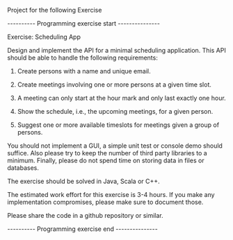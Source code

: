 Project for the following Exercise

---------- Programming exercise start ---------------

Exercise: Scheduling App

Design and implement the API for a minimal scheduling application. This API should be able to handle the following requirements:

1) Create persons with a name and unique email.

2) Create meetings involving one or more persons at a given time slot.

3) A meeting can only start at the hour mark and only last exactly one hour.

4) Show the schedule, i.e., the upcoming meetings, for a given person.

5) Suggest one or more available timeslots for meetings given a group of persons.

You should not implement a GUI, a simple unit test or console demo should suffice. Also please try to keep the number of third party libraries to a minimum. Finally, please do not spend time on storing data in files or databases.

The exercise should be solved in Java, Scala or C++.

The estimated work effort for this exercise is 3-4 hours. If you make any implementation compromises, please make sure to document those.

Please share the code in a github repository or similar.

---------- Programming exercise end ---------------